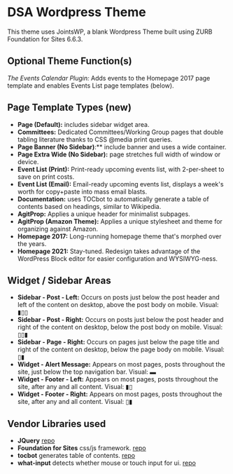 # DSA Wordpress Theme

This theme uses JointsWP, a blank Wordpress Theme built using ZURB Foundation for Sites 6.6.3.

## Optional Theme Function(s)
*The Events Calendar Plugin:* Adds events to the Homepage 2017 page template and enables Events List page templates (below).

## Page Template Types (new)
* **Page (Default):** includes sidebar widget area.
* **Committees:** Dedicated Committees/Working Group pages that double tabling literature thanks to CSS @media print queries.
* **Page Banner (No Sidebar)**:** include banner and uses a wide container.
* **Page Extra Wide (No Sidebar):** page stretches full width of window or device.
* **Event List (Print):** Print-ready upcoming events list, with 2-per-sheet to save on print costs.
* **Event List (Email):** Email-ready upcoming events list, displays a week's worth for copy+paste into mass email blasts.
* **Documentation:** uses TOCbot to automatically generate a table of contents based on headings, similar to Wikipedia.
* **AgitProp:** Applies a unique header for minimalist subpages.
* **AgitProp (Amazon Theme):** Applies a unique stylesheet and theme for organizing against Amazon.
* **Homepage 2017:** Long-running homepage theme that's morphed over the years.
* **Homepage 2021:** Stay-tuned. Redesign takes advantage of the WordPress Block editor for easier configuration and WYSIWYG-ness.

## Widget / Sidebar Areas
* **Sidebar - Post - Left:**  Occurs on posts just below the post header and left of the content on desktop, above the post body on mobile. Visual: ▮▯▯
* **Sidebar - Post - Right:**  Occurs on posts just below the post header and right of the content on desktop, below the post body on mobile. Visual: ▯▯▮ 
* **Sidebar - Page - Right:**  Occurs on pages just below the page title and right of the content on desktop, below the page body on mobile. Visual: ▯▮
* **Widget - Alert Message:**  Appears on most pages, posts throughout the site, just below the top navigation bar. Visual: ▬
* **Widget - Footer - Left:** Appears on most pages, posts throughout the site, after any and all content. Visual: ▮▯
* **Widget - Footer - Right:** Appears on most pages, posts throughout the site, after any and all content. Visual: ▯▮


## Vendor Libraries used
* **JQuery** [repo](https://github.com/jquery/jquery)
* **Foundation for Sites** css/js framework. [repo](https://github.com/foundation/foundation-sites)
* **tocbot** generates table of contents. [repo](https://github.com/tscanlin/tocbot)
* **what-input** detects whether mouse or touch input for ui. [repo](https://github.com/ten1seven/what-input)
